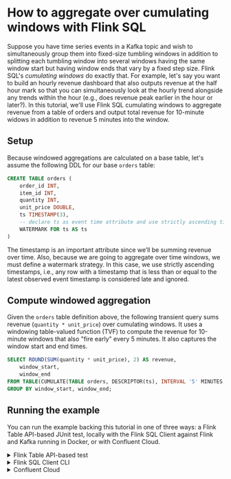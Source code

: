 <!-- title: How to aggregate over cumulating windows with Flink SQL -->
<!-- description: In this tutorial, learn how to aggregate over cumulating windows with Flink SQL, with step-by-step instructions and supporting code. -->

# How to aggregate over cumulating windows with Flink SQL

Suppose you have time series events in a Kafka topic and wish to simultaneously group them into fixed-size tumbling 
windows in addition to splitting each tumbling window into several windows having the same window start but having 
window ends that vary by a fixed step size. Flink SQL's _cumulating windows_ do exactly that. For example, let's say you
want to build an hourly revenue dashboard that also outputs revenue at the half hour mark so that you can simultaneously
look at the hourly trend alongside any trends within the hour (e.g., does revenue peak earlier in the hour or later?).
In this tutorial, we'll use Flink SQL cumulating windows to aggregate revenue from a table of orders and output total 
revenue for 10-minute widows in addition to revenue 5 minutes into the window.

## Setup

Because windowed aggregations are calculated on a base table, let's assume the following DDL for our base `orders` table:

```sql
CREATE TABLE orders (
    order_id INT,
    item_id INT,
    quantity INT,
    unit_price DOUBLE,
    ts TIMESTAMP(3),
    -- declare ts as event time attribute and use strictly ascending timestamp watermark strategy
    WATERMARK FOR ts AS ts
)
```

The timestamp is an important attribute since we’ll be summing revenue over time. Also, because we are going to 
aggregate over time windows, we must define a watermark strategy. In this case, we use strictly ascending timestamps, 
i.e., any row with a timestamp that is less than or equal to the latest observed event timestamp is considered late and 
ignored.

## Compute windowed aggregation

Given the `orders` table definition above, the following transient query sums revenue (`quantity * unit_price`) over
cumulating windows. It uses a windowing table-valued function (TVF) to compute the revenue for 10-minute windows that 
also "fire early" every 5 minutes. It also captures the window start and end times.

```sql
SELECT ROUND(SUM(quantity * unit_price), 2) AS revenue,
    window_start,
    window_end
FROM TABLE(CUMULATE(TABLE orders, DESCRIPTOR(ts), INTERVAL '5' MINUTES, INTERVAL '10' MINUTES))
GROUP BY window_start, window_end;
```

## Running the example

You can run the example backing this tutorial in one of three ways: a Flink Table API-based JUnit test, locally with the Flink SQL Client 
against Flink and Kafka running in Docker, or with Confluent Cloud.

<details>
  <summary>Flink Table API-based test</summary>

  ### Prerequisites

  * Java 17, e.g., follow the OpenJDK installation instructions [here](https://openjdk.org/install/) if you don't have Java. 
  * Docker running via [Docker Desktop](https://docs.docker.com/desktop/) or [Docker Engine](https://docs.docker.com/engine/install/)

  ### Run the test

  Clone the `confluentinc/tutorials` GitHub repository (if you haven't already) and navigate to the `tutorials` directory:

  ```shell
  git clone git@github.com:confluentinc/tutorials.git
  cd tutorials
  ```

  Run the following command to execute [FlinkSqlCumulatingWindowTest#testCumulatingWindows](src/test/java/io/confluent/developer/FlinkSqlCumulatingWindowTest.java):

  ```plaintext
  ./gradlew clean :cunulating-windows:flinksql:test
  ```

  The test starts Kafka and Schema Registry with [Testcontainers](https://testcontainers.com/), runs the Flink SQL commands
  above against a local Flink `StreamExecutionEnvironment`, and ensures that cumulating window query results are what we expect.
</details>

<details>
  <summary>Flink SQL Client CLI</summary>

  ### Prerequisites

  * Docker running via [Docker Desktop](https://docs.docker.com/desktop/) or [Docker Engine](https://docs.docker.com/engine/install/)
  * [Docker Compose](https://docs.docker.com/compose/install/). Ensure that the command `docker compose version` succeeds.

  ### Run the commands

  Clone the `confluentinc/tutorials` GitHub repository (if you haven't already) and navigate to the `tutorials` directory:

  ```shell
  git clone git@github.com:confluentinc/tutorials.git
  cd tutorials
  ```

  Start Flink and Kafka:

  ```shell
  docker compose -f ./docker/docker-compose-flinksql.yml up -d
  ```

  Next, open the Flink SQL Client CLI:

  ```shell
  docker exec -it flink-sql-client sql-client.sh
  ```

  Finally, run following SQL statements to create the `orders` table backed by Kafka running in Docker, populate it with
  test data, and run the cumulating windows query.

  ```sql
  CREATE TABLE orders (
      order_id INT,
      item_id INT,
      quantity INT,
      unit_price DOUBLE,
      ts TIMESTAMP(3),
      -- declare ts as event time attribute and use strictly ascending timestamp watermark strategy
      WATERMARK FOR ts AS ts
  ) WITH (
      'connector' = 'kafka',
      'topic' = 'orders',
      'properties.bootstrap.servers' = 'broker:9092',
      'scan.startup.mode' = 'earliest-offset',
      'key.format' = 'raw',
      'key.fields' = 'order_id',
      'value.format' = 'avro-confluent',
      'value.avro-confluent.url' = 'http://schema-registry:8081',
      'value.fields-include' = 'ALL'
  );

  ```

  ```sql
  INSERT INTO orders VALUES
      (0, 100, 2, 6.98, TO_TIMESTAMP('2023-01-15 02:02:30')),
      (1, 102, 2, 9.99, TO_TIMESTAMP('2023-01-15 02:08:00')),
      (2, 102, 1, 9.99, TO_TIMESTAMP('2023-01-15 02:19:30')),
      (3, 203, 1, 8.10, TO_TIMESTAMP('2023-01-15 02:22:30')),
      (4, 192, 3, 6.19, TO_TIMESTAMP('2023-01-15 02:23:20')),
      (5, 100, 3, 6.98, TO_TIMESTAMP('2023-01-15 02:25:30')),
      (6, 100, 2, 6.98, TO_TIMESTAMP('2023-01-15 02:25:49')),
      (7, 632, 4, 8.00, TO_TIMESTAMP('2023-01-15 02:34:30'));
  ```

  ```sql
  SELECT ROUND(SUM(quantity * unit_price), 2) AS revenue,
      window_start,
      window_end
  FROM TABLE(CUMULATE(TABLE orders, DESCRIPTOR(ts), INTERVAL '5' MINUTES, INTERVAL '10' MINUTES))
  GROUP BY window_start, window_end;
  ```

  The query output should look like this:

  ```plaintext
                        revenue            window_start              window_end
                          13.96 2023-01-15 02:00:00.000 2023-01-15 02:05:00.000
                          33.94 2023-01-15 02:00:00.000 2023-01-15 02:10:00.000
                           9.99 2023-01-15 02:10:00.000 2023-01-15 02:20:00.000
                          26.67 2023-01-15 02:20:00.000 2023-01-15 02:25:00.000
                          61.57 2023-01-15 02:20:00.000 2023-01-15 02:30:00.000
  ```

  When you are finished, clean up the containers used for this tutorial by running:

  ```shell
  docker compose -f ./docker/docker-compose-flinksql.yml down
  ```

</details>

<details>
  <summary>Confluent Cloud</summary>

  ### Prerequisites

  * A [Confluent Cloud](https://confluent.cloud/signup) account
  * A Flink compute pool created in Confluent Cloud. Follow [this](https://docs.confluent.io/cloud/current/flink/get-started/quick-start-cloud-console.html) quick start to create one.

  ### Run the commands

  In the Confluent Cloud Console, navigate to your environment and then click the `Open SQL Workspace` button for the compute
  pool that you have created.

  Select the default catalog (Confluent Cloud environment) and database (Kafka cluster) to use with the dropdowns at the top right.

  Finally, run following SQL statements to create the `orders` table, populate it with test data, and run the cumulating windows query.

  ```sql
  CREATE TABLE orders (
      order_id INT,
      item_id INT,
      quantity INT,
      unit_price DOUBLE,
      ts TIMESTAMP(3),
      -- declare ts as event time attribute and use strictly ascending timestamp watermark strategy
      WATERMARK FOR ts AS ts
  );
  ```

  ```sql
  INSERT INTO orders VALUES
      (0, 100, 2, 6.98, TO_TIMESTAMP('2023-01-15 02:02:30')),
      (1, 102, 2, 9.99, TO_TIMESTAMP('2023-01-15 02:08:00')),
      (2, 102, 1, 9.99, TO_TIMESTAMP('2023-01-15 02:19:30')),
      (3, 203, 1, 8.10, TO_TIMESTAMP('2023-01-15 02:22:30')),
      (4, 192, 3, 6.19, TO_TIMESTAMP('2023-01-15 02:23:20')),
      (5, 100, 3, 6.98, TO_TIMESTAMP('2023-01-15 02:25:30')),
      (6, 100, 2, 6.98, TO_TIMESTAMP('2023-01-15 02:25:49')),
      (7, 632, 4, 8.00, TO_TIMESTAMP('2023-01-15 02:34:30'));
  ```

  ```sql
  SELECT ROUND(SUM(quantity * unit_price), 2) AS revenue,
         window_end
  FROM TABLE(CUMULATE(TABLE orders, DESCRIPTOR(ts), INTERVAL '5' MINUTES, INTERVAL '10' MINUTES))
  GROUP BY window_end;
  ```

  The query output should look like this:

  ![Query output](https://raw.githubusercontent.com/confluentinc/tutorials/master/cumulating-windows/flinksql/img/query-output.png)

</details>
